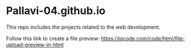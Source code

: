 # Pallavi-04.github.io
This repo includes the projects related to the web development.

Follow this link to create a file preview: https://iqcode.com/code/html/file-upload-preview-in-html
